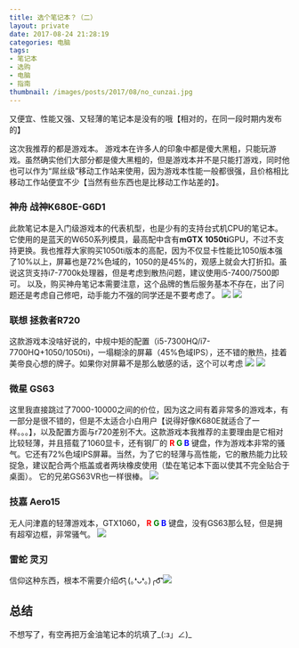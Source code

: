 ```yaml
---
title: 选个笔记本？（二）
layout: private
date: 2017-08-24 21:28:19
categories: 电脑
tags: 
- 笔记本
- 选购
- 电脑
- 指南
thumbnail: /images/posts/2017/08/no_cunzai.jpg
---
```

又便宜、性能又强、又轻薄的笔记本是没有的哦【相对的，在同一段时期内发布的】
<!--More-->
这次我推荐的都是游戏本。
游戏本在许多人的印象中都是傻大黑粗，只能玩游戏。虽然确实他们大部分都是傻大黑粗的，但是游戏本并不是只能打游戏，同时他也可以作为“屌丝级”移动工作站来使用，因为游戏本性能一般都很强，且价格相比移动工作站便宜不少【当然有些东西也是比移动工作站差的】。
### 神舟 战神K680E-G6D1
此款笔记本是入门级游戏本的代表机型，也是少有的支持台式机CPU的笔记本。它使用的是蓝天的W650系列模具，最高配中含有<strong>mGTX 1050ti</strong>GPU，不过不支持更换。我也推荐大家购买1050ti版本的高配，因为不仅显卡性能比1050版本强了10%以上，屏幕也是72%色域的，1050的是45%的，观感上就会大打折扣。虽说这货支持i7-7700k处理器，但是考虑到散热问题，建议使用i5-7400/7500即可。
以及，购买神舟笔记本需要注意，这个品牌的售后服务基本不存在，出了问题还是考虑自己修吧，动手能力不强的同学还是不要考虑了。
![](/images/posts/2017/08/k680e_1.webp)
![](/images/posts/2017/08/k680e_2.webp)
### 联想 拯救者R720
这款游戏本没啥好说的，中规中矩的配置（i5-7300HQ/i7-7700HQ+1050/1050ti)，一塌糊涂的屏幕（45%色域IPS），还不错的散热，挂着美帝良心想的牌子。如果你对屏幕不是那么敏感的话，这个可以考虑
![](/images/posts/2017/08/r720_1.jpg)
![](/images/posts/2017/08/r720_2.jpg)
### 微星 GS63
这里我直接跳过了7000-10000之间的价位，因为这之间有着非常多的游戏本，有一部分是很不错的，但是不太适合小白用户【说得好像K680E就适合了一样。。。】，以及配置方面与r720差别不大。这款游戏本我推荐的主要理由是它相对比较轻薄，并且搭载了1060显卡，还有钢厂的 <strong><span style="color:red">R</span> <span style="color:green">G</span> <span style="color:blue">B</span></strong> 键盘，作为游戏本非常的骚气。它还有72%色域IPS屏幕。当然，为了它的轻薄与高性能，它的散热能力比较捉急，建议配合两个瓶盖或者两块橡皮使用（垫在笔记本下面以使其不完全贴合于桌面）。
它的兄弟GS63VR也一样很棒。
![](/images/posts/2017/08/GS63.jpg)
### 技嘉 Aero15
无人问津嘉的轻薄游戏本，GTX1060， <strong><span style="color:red">R</span> <span style="color:green">G</span> <span style="color:blue">B</span></strong> 键盘，没有GS63那么轻，但是拥有超窄边框，非常骚气。
![](/images/posts/2017/08/Aero15.jpg)
### 雷蛇 灵刃
信仰这种东西，根本不需要介绍o͡͡͡͡͡͡͡͡͡͡͡͡͡͡╮(｡❛ᴗ❛｡)╭o͡͡͡͡͡͡͡͡͡͡͡͡͡͡
![](/images/posts/2017/08/Razer.JPG)
## 总结
不想写了，有空再把万金油笔记本的坑填了_(:з」∠)_
